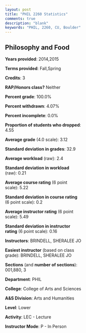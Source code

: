 ```yaml
---
layout: post
title: "PHIL 2260 Statistics"
comments: true
description: "blank"
keywords: "PHIL, 2260, CU, Boulder"
--- 
```

<head>
<script src="https://ajax.googleapis.com/ajax/libs/jquery/2.1.3/jquery.min.js"></script>
<script src="https://dl.dropboxusercontent.com/s/pc42nxpaw1ea4o9/highcharts.js?dl=0"></script>
<!-- <script src="../assets/js/highcharts.js"></script> -->
<style type="text/css">@font-face {
	font-family: "Bebas Neue";
	src: url(https://www.filehosting.org/file/details/544349/BebasNeue%20Regular.otf) format("opentype");
	}
	h1.Bebas { 
		font-family: "Bebas Neue", Verdana, Tahoma;
	}
</style>
</head>
<body>
	<div id="container" style="float: right; width: 45%; height: 88%; margin-left: 2.5%; margin-right: 2.5%;"></div>
	<script language="JavaScript">
		$(document).ready(function() {
		var chart = {type: 'column'};
		var title = {text: 'Grade Distribution'};
		var xAxis = {categories: ['A','B','C','D','F'],crosshair: true};
		var yAxis = {min: 0,title: {text: 'Percentage'}};
		var tooltip = {headerFormat: '<center><b><span style="font-size:20px">{point.key}</span></b></center>',
		               pointFormat: '<td style="padding:0"><b>{point.y:.1f}%</b></td>',
		               footerFormat: '</table>',shared: true,useHTML: true};
		var plotOptions = {column: {pointPadding: 0.0,borderWidth: 0}};  
		var credits = {enabled: false};var series= [{name: 'Percent',data: [33.33,44.44,19.05,3.17,0.0,]}];
		var json = {};
		json.chart = chart;
		json.title = title;
		json.tooltip = tooltip;
		json.xAxis = xAxis;
		json.yAxis = yAxis;  
		json.series = series;
		json.plotOptions = plotOptions;  
		json.credits = credits;
		$('#container').highcharts(json);
	});
	</script>
</body>
			   
## Philosophy and Food

**Years provided**: 2014,2015

**Terms provided**: Fall,Spring

**Credits**: 3

**RAP/Honors class?** Neither

**Percent grade**: 100.0%

**Percent withdrawn**: 4.07%

**Percent incomplete**: 0.0%

**Proportion of students who dropped**: 4.55

**Average grade** (4.0 scale): 3.12

**Standard deviation in grades**: 32.9

**Average workload** (raw): 2.4

**Standard deviation in workload** (raw): 0.21

**Average course rating** (6 point scale): 5.22

**Standard deviation in course rating** (6 point scale): 0.2

**Average instructor rating** (6 point scale): 5.49

**Standard deviation in instructor rating** (6 point scale): 0.16

**Instructors**: BRINDELL, SHERALEE JO

**Easiest instructor** (based on class grade): BRINDELL, SHERALEE JO

**Sections** (and **number of sections**): 001,880, 3

**Department**: PHIL

**College**: College of Arts and Sciences

**A&S Division**: Arts and Humanities

**Level**: Lower

**Activity**: LEC - Lecture

**Instructor Mode**: P  - In Person